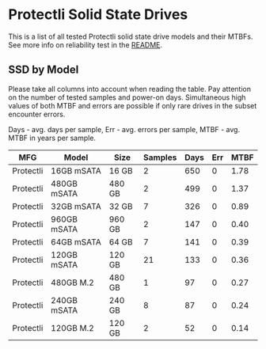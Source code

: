 Protectli Solid State Drives
============================

This is a list of all tested Protectli solid state drive models and their MTBFs. See
more info on reliability test in the [README](https://github.com/bsdhw/SMART).

SSD by Model
------------

Please take all columns into account when reading the table. Pay attention on the
number of tested samples and power-on days. Simultaneous high values of both MTBF
and errors are possible if only rare drives in the subset encounter errors.

Days - avg. days per sample,
Err  - avg. errors per sample,
MTBF - avg. MTBF in years per sample.

| MFG       | Model              | Size   | Samples | Days  | Err   | MTBF |
|-----------|--------------------|--------|---------|-------|-------|------|
| Protectli | 16GB mSATA         | 16 GB  | 2       | 650   | 0     | 1.78   |
| Protectli | 480GB mSATA        | 480 GB | 2       | 499   | 0     | 1.37   |
| Protectli | 32GB mSATA         | 32 GB  | 7       | 326   | 0     | 0.89   |
| Protectli | 960GB mSATA        | 960 GB | 2       | 147   | 0     | 0.40   |
| Protectli | 64GB mSATA         | 64 GB  | 7       | 141   | 0     | 0.39   |
| Protectli | 120GB mSATA        | 120 GB | 21      | 133   | 0     | 0.36   |
| Protectli | 480GB M.2          | 480 GB | 1       | 97    | 0     | 0.27   |
| Protectli | 240GB mSATA        | 240 GB | 8       | 87    | 0     | 0.24   |
| Protectli | 120GB M.2          | 120 GB | 2       | 52    | 0     | 0.14   |
